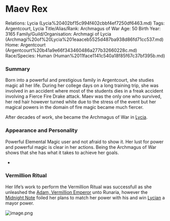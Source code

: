 # Maev Rex

Relations: Lycia (Lycia%20402bf15c994f402cbbf4ef7250df6463.md) 
Tags: Argentcourt, Lycia
Title/Alias/Rank: Archmagus of War
Age: 50
Birth Year: 3165
Family/Guild/Organisation: Archmagi of Lycia (Archmagi%20of%20Lycia%201eaaceb5525d487ba938d86fd71cc537.md) 
Home: Argentcourt (Argentcourt%20b41a9e66f343460486a277b32660228c.md) 
Race/Species: Human (Human%2011face1141c540a18f85f67c37bf395b.md)

### Summary

Born into a powerful and prestigious family in Argentcourt, she studies magic all her life. During her college days on a long training trip, she was involved in an accident where most of the students dies in a freak accident involving a Fierce Fire Drake attack. Maev was the only one who survived, her red hair however turned white due to the stress of the event but her magical powers in the domain of fire magic became much fiercer.

After decades of work, she became the Archmagus of War in [Lycia](Lycia%20402bf15c994f402cbbf4ef7250df6463.md).

### Appearance and Personality

Powerful Elemental Magic user and not afraid to show it. Her lust for power and powerful magic is clear in her actions. Being the Archmagus of War shows that she has what it takes to achieve her goals.

-

### Vermillion Ritual

Her life’s work to perform the Vermillion Ritual was successfull as she unleashed the [Adam, Vermillion Emperor](Adam,%20Vermillion%20Emperor%201fea2934606a4cfba108aef2a65405f9.md) unto Runaria, however the [Midnight Note](Midnight%20Note%20aabd4488c4ea43c393d10542ec8af339.md) foiled her plans to match her power with his and win [Lycian](Lycian%208230e2f4ecaa4d508d974a7f5caf0a72.md) a mayor power.

![image.png](image%2010.png)